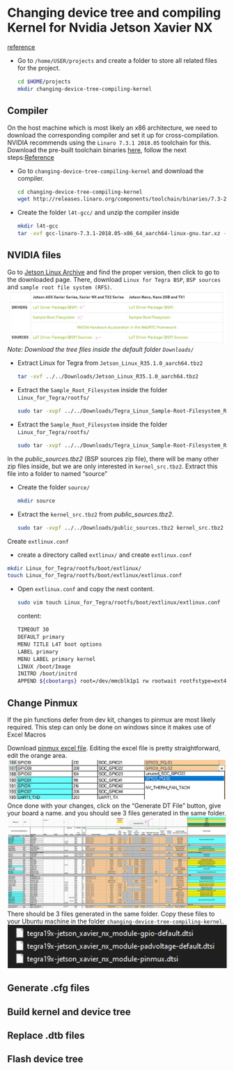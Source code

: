 # Changing device tree and compiling Kernel for Nvidia Jetson Xavier NX
[reference](https://medium.com/@haoye94/editing-device-tree-and-compiling-kernel-for-nvidia-jetson-xavier-nx-11a1df20939c)

* Go to `/home/USER/projects` and create a folder to store all related files for the project.
  ```BASH
  cd $HOME/projects
  mkdir changing-device-tree-compiling-kernel
  ```

## Compiler
On the host machine which is most likely an x86 architecture, we need to download the corresponding compiler and set it up for cross-compilation.  
NVIDIA recommends using the `Linaro 7.3.1 2018.05` toolchain for this. Download the pre-built toolchain binaries [here](http://releases.linaro.org/components/toolchain/binaries/7.3-2018.05/aarch64-linux-gnu/gcc-linaro-7.3.1-2018.05-x86_64_aarch64-linux-gnu.tar.xz), follow the next steps:[Reference](https://developer.ridgerun.com/wiki/index.php?title=Jetson_Nano/Development/Building_the_Kernel_from_Source)
* Go to `changing-device-tree-compiling-kernel` and download the compiler.
  ```BASH
  cd changing-device-tree-compiling-kernel
  wget http://releases.linaro.org/components/toolchain/binaries/7.3-2018.05/aarch64-linux-gnu/gcc-linaro-7.3.1-2018.05-x86_64_aarch64-linux-gnu.tar.xz
  ```
* Create the folder `l4t-gcc/` and unzip the compiler inside
  ```BASH
  mkdir l4t-gcc
  tar -xvf gcc-linaro-7.3.1-2018.05-x86_64_aarch64-linux-gnu.tar.xz -C l4t-gcc/
  ```
## NVIDIA files
Go to [Jetson Linux Archive](https://developer.nvidia.com/embedded/jetson-linux-archive) and find the proper version, then click to go to the downloaded page. There, download `Linux for Tegra BSP`, `BSP sources` and `sample root file system (RFS)`.
![files](./img/files.png)
*Note: Download the tree files inside the default folder `Downloads/`*
* Extract Linux for Tegra from `Jetson_Linux_R35.1.0_aarch64.tbz2`
  ```BASH
  tar -xvf ../../Downloads/Jetson_Linux_R35.1.0_aarch64.tbz2
  ```
* Extract the `Sample_Root_Filesystem` inside the folder `Linux_for_Tegra/rootfs/` 
  ```BASH
  sudo tar -xvpf ../../Downloads/Tegra_Linux_Sample-Root-Filesystem_R35.1.0_aarch64.tbz2 -C Linux_for_Tegra/rootfs/
  ```
* Extract the `Sample_Root_Filesystem` inside the folder `Linux_for_Tegra/rootfs/` 
  ```BASH
  sudo tar -xvpf ../../Downloads/Tegra_Linux_Sample-Root-Filesystem_R35.1.0_aarch64.tbz2 -C Linux_for_Tegra/rootfs/
  ```
In the *public_sources.tbz2* (BSP sources zip file), there will be many other zip files inside, but we are only interested in `kernel_src.tbz2`. Extract this file into a folder to named “source”
* Create the folder `source/`
  ```BASH
  mkdir source
  ```
* Extract the `kernel_src.tbz2` from *public_sources.tbz2*.
  ```BASH
  sudo tar -xvpf ../../Downloads/public_sources.tbz2 kernel_src.tbz2 -C source/
  ```
Create `extlinux.conf`
*  create a directory called `extlinux/` and create `extlinux.conf`
  ```BASH
  mkdir Linux_for_Tegra/rootfs/boot/extlinux/
  touch Linux_for_Tegra/rootfs/boot/extlinux/extlinux.conf
  ```
* Open `extlinux.conf` and copy the next content.
  ```BASH
  sudo vim touch Linux_for_Tegra/rootfs/boot/extlinux/extlinux.conf 
  ```
  content:   
  ```BASH
  TIMEOUT 30
  DEFAULT primary
  MENU TITLE L4T boot options
  LABEL primary
  MENU LABEL primary kernel
  LINUX /boot/Image
  INITRD /boot/initrd
  APPEND ${cbootargs} root=/dev/mmcblk1p1 rw rootwait rootfstype=ext4 console=ttyS0,115200n8 console=tty0 fbcon=map:0 net.ifnames=0
  ```
## Change Pinmux
If the pin functions defer from dev kit, changes to pinmux are most likely required. This step can only be done on windows since it makes use of Excel Macros

Download [pinmux excel file](./docs/Jetson_Xavier_NX_Pinmux_Configuration_Template_v1.06%20.xlsm).
Editing the excel file is pretty straightforward, edit the orange area.
![excel-edit](./img/pinmux-1.png)
Once done with your changes, click on the “Generate DT File” button, give your board a name. and you should see 3 files generated in the same folder.
![excel-edit2](./img/pinmux-2.png)
There should be 3 files generated in the same folder. Copy these files to your Ubuntu machine in the folder `changing-device-tree-compiling-kernel`. 
![excel-edit3](./img/pinmux-3.png)
## Generate .cfg files

## Build kernel and device tree

## Replace .dtb files

## Flash device tree
